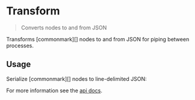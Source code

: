 # Transform

<? @include readme/badges.md ?>

> Converts nodes to and from JSON

Transforms [commonmark][] nodes to and from JSON for piping between processes.

<? @include {=readme} install.md ?>

## Usage

Serialize [commonmark][] nodes to line-delimited JSON:

<? @source {javascript=s/\.\.\/index/mkast/gm} usage.js ?>

For more information see the [api docs](#api).

<? @exec mkapi index.js --title=API --level=2 ?>
<? @include {=readme} license.md links.md ?>
